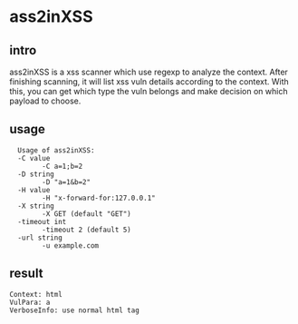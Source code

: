 # ass2inXSS
## intro
   ass2inXSS is a xss scanner which use regexp to analyze the context. 
  After finishing scanning, it will list xss vuln details according to the context. 
  With this, you can get which type the vuln belongs and make decision on which payload to choose.
  

## usage
  
```
  Usage of ass2inXSS:
  -C value
        -C a=1;b=2
  -D string
        -D "a=1&b=2"
  -H value
        -H "x-forward-for:127.0.0.1"
  -X string
        -X GET (default "GET")
  -timeout int
        -timeout 2 (default 5)
  -url string
        -u example.com

```

## result
```
Context: html
VulPara: a
VerboseInfo: use normal html tag
```
